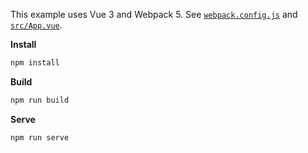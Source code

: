 This example uses Vue 3 and Webpack 5. See [`webpack.config.js`](webpack.config.js) and [`src/App.vue`](src/App.vue).

**Install**

```sh
npm install
```

**Build**

```sh
npm run build
```

**Serve**

```sh
npm run serve
```
